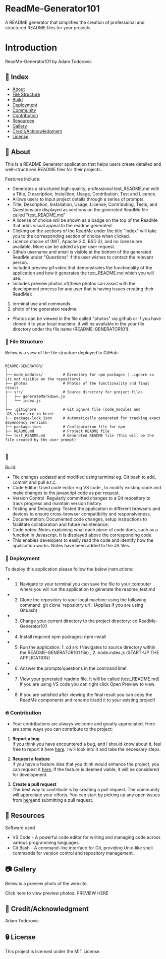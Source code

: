 # ReadMe-Generator101

A README generator that simplifies the creation of professional and structured README files for your projects.

# Introduction
 
ReadMe-Generator101 by Adam Todorovic


## :ledger: Index

- [About](#beginner-about)
- [File Structure](#file_folder-file-structure)
- [Build](#hammer-build)  
- [Deployment](#rocket-deployment)  
- [Community](#cherry_blossom-community)
- [Contribution](#fire-contribution)
- [Resources](#page_facing_up-resources)
- [Gallery](#camera-gallery)
- [Credit/Acknowledgment](#star2-creditacknowledgment)
- [License](#lock-license)

##  :beginner: About

This is a README Generator application that helps users create detailed and well-structured README files for their projects.


Features include:
- Generates a structured high-quality, professional test_README.md with a Title, D
escription, Installtion, Usage, Contribution, Test and Licence.
- Allows users to input project details through a series of prompts.
- Title, Description, Installation, Usage, License, Contributing, Tests, and Questions are displayed as sections on the generated ReadMe file called "test_README.md"
- A license of choice will be shown as a badge on the top of the ReadMe that adds visual appeal to the readme generated.
- Clicking on the sections of the ReadMe under the title "Index" will take you to the corresponding section of choice when clicked.
- Licence choice of (MIT, Apache 2.0, BSD 3), and no license are available. More can be added as per user request.
- Github username and email is visible at the bottom of the generated ReadMe under "Questions" if the user wishes to contact the relevant person.
- Included preview gif.video that demonstrates the functionality of the application and how it generates the test_README.md which you will use.
- Includes preview photos of(these photos can assist with the development process for any user that is having issues creating their ReadMe):
1. terminal use and commands
2. photo of the generated readme
- Photos can be viewed in the file called "photos" via github or if you have cloned it to your local machine. It will be available in the your file directory under the file name (README-GENERATOR101).

###  :file_folder: File Structure

Below is a view of the file structure deployed to GitHub.

```plaintext

README-GENERATOR/
│
├── node_modules/         # Directory for npm packages ( .ignore so its not visible on the repository)
├── photos                # Photos of the functionality and final result
├── src/                  # Source directory for project files
│   ├── generateMarkdown.js
│   └── index.js
│
├── .gitignore            # Git ignore file (node_modules and .DS_store are in here)
├── package-lock.json     # Automatically generated for tracking exact dependency versions
├── package.json          # Configuration file for npm
├── README.md             # Project README file
└── test_README.md        # Generated README file (This will be the file created by the user prompt)


```

###  :hammer: 
Build
- File changes updated and modified using terminal eg. Git bash to add, commit and pull e.t.c.
- Code Editor: Used code editor e.g VS code , to modify existing code and make changes to the javascript code as per request.
- Version Control: Regularly committed changes to a Git repository to track progress and maintain version history.
- Testing and Debugging: Tested the application in different browsers and devices to ensure cross-browser compatibility and responsiveness.
- Documentation: Documented code changes, setup instructions to facilitate collaboration and future maintenance.
- Code notes: Notes explaining what each piece of code does, such as a function in Javascript. It is displayed above the corresponding code.
- This enables developers to easily read the code and identify how the application works. Notes have been added to the JS files.

### :rocket: Deployment

  To deploy this application please follow the below instructions:

- 1. Navigate to your terminal you can save the file to your computer where you will run the application to generate the readme_test.md
- 2. Clone the repository to your local machine using the following command: git clone 'reposiotry url'. (Applies if you are using Gitbash)
- 3. Change your current directory to the project directory: cd ReadMe-Generator101
- 4. Install required npm packages: npm install
- 5. Run the application: 1. cd src (Navigates to source directory within the README-GENERATOR101 file) , 2. node.index.js (START-UP THE APPLICATION)
- 6. Answer the prompts/questions in the command line!
- 7. View your generated readme file. It will be called (test_README.md) If you are using VS code you can right click Open Preview to view.
- 8. If you are satisfied after viewing the final result you can copy the ReadMe components and rename it/add it to your existing project!

 ###  :fire: Contribution

 - Your contributions are always welcome and greatly appreciated. Here are some ways you can contribute to the project:

 1. **Report a bug** <br>
 If you think you have encountered a bug, and I should know about it, feel free to report it here [here](https://github.com/ProjectAdam95/ReadMe-Generator101/issues). I will look into it and take the necessary steps.
 
 2. **Request a feature** <br>
 If you have a feature idea that you think would enhance the project, you can request it [here](https://github.com/ProjectAdam95/ReadMe-Generator101/issues), If the feature is deemed viable, it will be considered for development. 

 3. **Create a pull request** <br>
 The best way to contribute is by creating a pull request. The community will appreciate your efforts. You can start by picking up any open issues from [here](https://github.com/ProjectAdam95/ReadMe-Generator101/issues)and submitting a pull request.

##  :page_facing_up: Resources

Software used
- VS Code -  A powerful code editor for writing and managing code across various programming languages.
- Git Bash - A command-line interface for Git, providing Unix-like shell commands for version control and repository management.

##  :camera: Gallery
Below is a preview photo of the website.

Click here to view preview photos: PREVIEW HERE


## :star2: Credit/Acknowledgment
Adam Todorovic

##  :lock: License
This project is licensed under the MIT License.